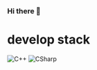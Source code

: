 ### Hi there 👋


# develop stack 


<img alt="C++" src 
="https://img.shields.io/badge/C++-000000.svg?&style=for-the-badge&logo=C++&logoColor=white"/>
<img alt="CSharp" src 
="https://img.shields.io/badge/CSharp-000000.svg?&style=for-the-badge&logo=C++&logoColor=white"/>



<!--
**SeungmoHan/SeungmoHan** is a ✨ _special_ ✨ repository because its `README.md` (this file) appears on your GitHub profile.

Here are some ideas to get you started:



- 🔭 I’m currently working on ...
- 🌱 I’m currently learning ...
- 👯 I’m looking to collaborate on ...
- 🤔 I’m looking for help with ...
- 💬 Ask me about ...
- 📫 How to reach me: ...
- 😄 Pronouns: ...
- ⚡ Fun fact: ...
-->
